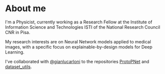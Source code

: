 # About me

I'm a Physicist, currently working as a Research Fellow at the Institute of Information Science and Technologies ISTI of the National Research Council CNR in Pisa.

My research interests are on Neural Network models applied to medical images, with a specific focus on explainable-by-design models for Deep Learning.

I've collaborated with [@gianlucarloni](https://github.com/gianlucarloni) to the repositories [ProtoPNet](https://github.com/andreaberti11235/ProtoPNet) and [dataset_utils](https://github.com/gianlucarloni/dataset_utils_scripts).


<!--
**andreaberti11235/andreaberti11235** is a ✨ _special_ ✨ repository because its `README.md` (this file) appears on your GitHub profile.

Here are some ideas to get you started:

- 🔭 I’m currently working on ...
- 🌱 I’m currently learning ...
- 👯 I’m looking to collaborate on ...
- 🤔 I’m looking for help with ...
- 💬 Ask me about ...
- 📫 How to reach me: ...
- 😄 Pronouns: ...
- ⚡ Fun fact: ...
-->
